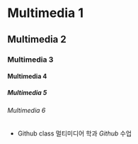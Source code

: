 # Multimedia 1
## Multimedia 2
### Multimedia 3
#### Multimedia 4
##### Multimedia 5
###### Multimedia 6

+ Github class
멀티미디어 학과 *Github* 수업
